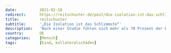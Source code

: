 ```yaml
---
date:          2021-02-10
redirect:      https://reitschuster.de/post/die-isolation-ist-das-schlimmste/
title:         reitschuster
subtitle:      '„Die Isolation ist das Schlimmste“'
description:   'Nach einer Studie fühlen sich mehr als 70 Prozent der Kinder und Jugendlichen durch die Coronakrise seelisch belastet. Der Pädagoge und Visualisierungstherapeut Maurice Janich schildert im Interview die dramatischen Folgen.'
country:       DE
categories:    [Mensch]
tags:          [kind, kollateralschäden]
---
```

